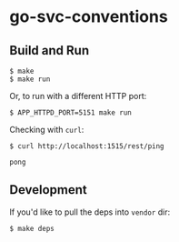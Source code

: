 # go-svc-conventions

## Build and Run

```shell
$ make
$ make run
```

Or, to run with a different HTTP port:

```shell
$ APP_HTTPD_PORT=5151 make run 
```

Checking with `curl`:

```shell
$ curl http://localhost:1515/rest/ping
```
```
pong
```

## Development

If you'd like to pull the deps into `vendor` dir:

```shell
$ make deps
```